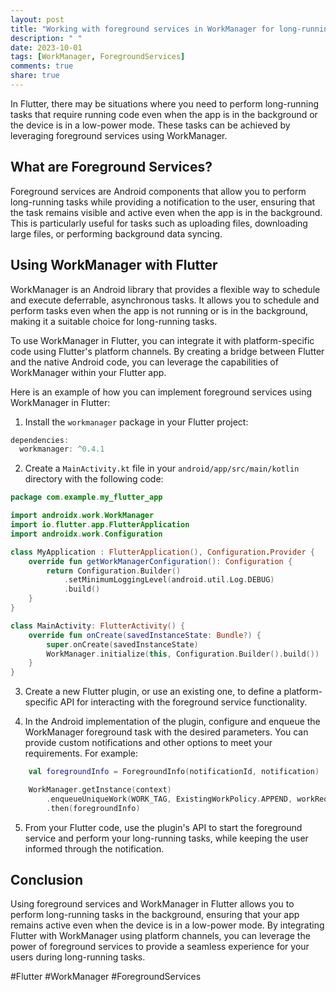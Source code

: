 ```yaml
---
layout: post
title: "Working with foreground services in WorkManager for long-running tasks in Flutter"
description: " "
date: 2023-10-01
tags: [WorkManager, ForegroundServices]
comments: true
share: true
---
```


In Flutter, there may be situations where you need to perform long-running tasks that require running code even when the app is in the background or the device is in a low-power mode. These tasks can be achieved by leveraging foreground services using WorkManager.

## What are Foreground Services?

Foreground services are Android components that allow you to perform long-running tasks while providing a notification to the user, ensuring that the task remains visible and active even when the app is in the background. This is particularly useful for tasks such as uploading files, downloading large files, or performing background data syncing.

## Using WorkManager with Flutter

WorkManager is an Android library that provides a flexible way to schedule and execute deferrable, asynchronous tasks. It allows you to schedule and perform tasks even when the app is not running or is in the background, making it a suitable choice for long-running tasks.

To use WorkManager in Flutter, you can integrate it with platform-specific code using Flutter's platform channels. By creating a bridge between Flutter and the native Android code, you can leverage the capabilities of WorkManager within your Flutter app.

Here is an example of how you can implement foreground services using WorkManager in Flutter:

1. Install the `workmanager` package in your Flutter project:

```dart
dependencies:
  workmanager: ^0.4.1
```

2. Create a `MainActivity.kt` file in your `android/app/src/main/kotlin` directory with the following code:

```kotlin
package com.example.my_flutter_app

import androidx.work.WorkManager
import io.flutter.app.FlutterApplication
import androidx.work.Configuration

class MyApplication : FlutterApplication(), Configuration.Provider {
    override fun getWorkManagerConfiguration(): Configuration {
        return Configuration.Builder()
            .setMinimumLoggingLevel(android.util.Log.DEBUG)
            .build()
    }
}

class MainActivity: FlutterActivity() {
    override fun onCreate(savedInstanceState: Bundle?) {
        super.onCreate(savedInstanceState)
        WorkManager.initialize(this, Configuration.Builder().build())
    }
}
```

3. Create a new Flutter plugin, or use an existing one, to define a platform-specific API for interacting with the foreground service functionality.

4. In the Android implementation of the plugin, configure and enqueue the WorkManager foreground task with the desired parameters. You can provide custom notifications and other options to meet your requirements. For example:

```kotlin
    val foregroundInfo = ForegroundInfo(notificationId, notification)

    WorkManager.getInstance(context)
        .enqueueUniqueWork(WORK_TAG, ExistingWorkPolicy.APPEND, workRequest)
        .then(foregroundInfo)
```

5. From your Flutter code, use the plugin's API to start the foreground service and perform your long-running tasks, while keeping the user informed through the notification.

## Conclusion

Using foreground services and WorkManager in Flutter allows you to perform long-running tasks in the background, ensuring that your app remains active even when the device is in a low-power mode. By integrating Flutter with WorkManager using platform channels, you can leverage the power of foreground services to provide a seamless experience for your users during long-running tasks.

#Flutter #WorkManager #ForegroundServices